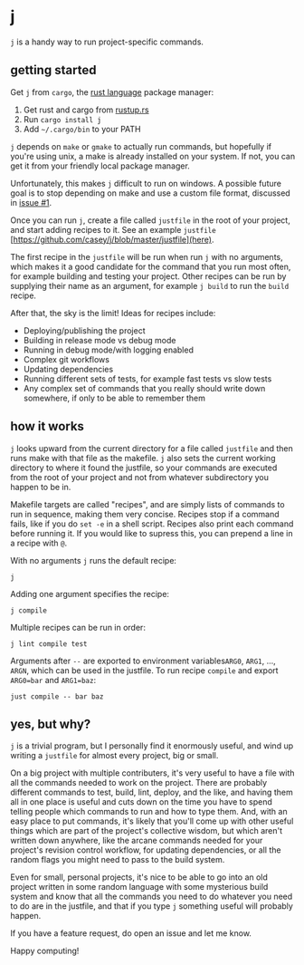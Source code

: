 j
=

`j` is a handy way to run project-specific commands.

getting started
---------------

Get `j` from `cargo`, the [rust language](https://www.rust-lang.org) package manager:

1. Get rust and cargo from [rustup.rs](https://www.rustup.rs)
2. Run `cargo install j`
3. Add `~/.cargo/bin` to your PATH

`j` depends on `make` or `gmake` to actually run commands, but hopefully if you're using unix, a make is already installed on your system. If not, you can get it from your friendly local package manager.

Unfortunately, this makes `j` difficult to run on windows. A possible future goal is to stop depending on make and use a custom file format, discussed in [issue #1](https://github.com/casey/j/issues/1).

Once you can run `j`, create a file called `justfile` in the root of your project, and start adding recipes to it. See an example `justfile` [https://github.com/casey/j/blob/master/justfile](here).

The first recipe in the `justfile` will be run when run `j` with no arguments, which makes it a good candidate for the command that you run most often, for example building and testing your project. Other recipes can be run by supplying their name as an argument, for example `j build` to run the `build` recipe.

After that, the sky is the limit! Ideas for recipes include:

* Deploying/publishing the project
* Building in release mode vs debug mode
* Running in debug mode/with logging enabled
* Complex git workflows
* Updating dependencies
* Running different sets of tests, for example fast tests vs slow tests
* Any complex set of commands that you really should write down somewhere, if only to be able to remember them

how it works
------------

`j` looks upward from the current directory for a file called `justfile` and then runs make with that file as the makefile. `j` also sets the current working directory to where it found the justfile, so your commands are executed from the root of your project and not from whatever subdirectory you happen to be in.

Makefile targets are called "recipes", and are simply lists of commands to run in sequence, making them very concise. Recipes stop if a command fails, like if you do `set -e` in a shell script. Recipes also print each command before running it. If you would like to supress this, you can prepend a line in a recipe with `@`.

With no arguments `j` runs the default recipe:

`j`

Adding one argument specifies the recipe:

`j compile`

Multiple recipes can be run in order:

`j lint compile test`

Arguments after `--` are exported to environment variables`ARG0`, `ARG1`, ..., `ARGN`, which can be used in the justfile. To run recipe `compile` and export `ARG0=bar` and `ARG1=baz`:

`just compile -- bar baz`

yes, but why?
-------------

`j` is a trivial program, but I personally find it enormously useful, and wind up writing a `justfile` for almost every project, big or small.

On a big project with multiple contributers, it's very useful to have a file with all the commands needed to work on the project. There are probably different commands to test, build, lint, deploy, and the like, and having them all in one place is useful and cuts down on the time you have to spend telling people which commands to run and how to type them. And, with an easy place to put commands, it's likely that you'll come up with other useful things which are part of the project's collective wisdom, but which aren't written down anywhere, like the arcane commands needed for your project's revision control workflow, for updating dependencies, or all the random flags you might need to pass to the build system.

Even for small, personal projects, it's nice to be able to go into an old project written in some random language with some mysterious build system and know that all the commands you need to do whatever you need to do are in the justfile, and that if you type `j` something useful will probably happen.

If you have a feature request, do open an issue and let me know.

Happy computing!
